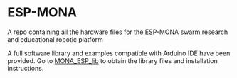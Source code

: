 # ESP-MONA
A repo containing all the hardware files for the ESP-MONA swarm research and educational robotic platform

A full software library and examples compatible with Arduino IDE have been provided. Go to [MONA_ESP_lib](https://github.com/ICE9-Robotics/MONA_ESP_lib) to obtain the library files and installation instructions.
